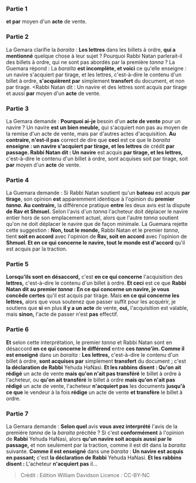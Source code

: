 
### Partie 1
<b>et par</b> moyen d'un <b>acte</b> de vente.

### Partie 2
La Gemara clarifie la <i>baraita</i> : <b>Les lettres</b> dans les billets à ordre, <b>qui a mentionné</b> quelque chose à leur sujet ?</b> Pourquoi Rabbi Natan parlerait-il des billets à ordre, qui ne sont pas abordés par la première <i>tanna</i> ? La Guemara répond : La <i>baraïta</i> <b>est incomplète, et voici</b> ce qu'elle enseigne : un navire s'acquiert par tirage, et les lettres,</b> c'est-à-dire le contenu d'un billet à ordre, <b>s'acquièrent par</b> simplement <b>transfert</b> du document, et non par tirage. <Rabbi Natan dit : Un navire et des lettres sont acquis par tirage et</b> aussi <b>par</b> moyen d'un <b>acte</b> de vente.

### Partie 3
La Gemara demande : <b>Pourquoi ai-je</b> besoin d'un <b>acte de vente</b> pour un navire ?</b> Un navire <b>est un bien meuble,</b> qui s'acquiert non pas au moyen de la remise d'un acte de vente, mais par d'autres actes d'acquisition. <b>Au contraire, n'est-il pas</b> correct de dire que <b>ceci</b> est ce que le <i>baraita</i> <b>enseigne : un navire s'acquiert par tirage, et les lettres</b> de crédit <b>par passage. Rabbi Natan dit : Un navire</b> est acquis <b>par tirage, et les lettres,</b> c'est-à-dire le contenu d'un billet à ordre, sont acquises soit par tirage, soit <b>par</b> moyen d'un <b>acte</b> de vente.

### Partie 4
La Guemara demande : Si Rabbi Natan soutient qu'un <b>bateau</b> est acquis <b>par tirage</b>, son opinion <b>est</b> apparemment identique à l'opinion du <b>premier <i>tanna</i>. Au contraire,</b> la différence pratique <b>entre</b> les deux avis est la dispute <b>de Rav et Shmuel.</b> Selon l'avis d'un <i>tanna</i> l'acheteur doit déplacer le navire entier hors de son emplacement actuel, alors que l'autre <i>tanna</i> soutient qu'on ne doit déplacer le navire que de façon minimale. La Guemara rejette cette suggestion : <b>Non, tout le monde,</b> Rabbi Natan et le premier <i>tanna</i>, tient <b>soit en accord</b> avec l'opinion de <b>Rav, soit en accord</b> avec l'opinion de <b>Shmuel. Et en ce qui concerne le navire, tout le monde est d'accord</b> qu'il est acquis par la traction.

### Partie 5
<b>Lorsqu'ils sont en désaccord,</b> c'est <b>en ce qui concerne</b> l'acquisition des <b>lettres,</b> c'est-à-dire le contenu d'un billet à ordre. <b>Et ceci</b> est ce que <b>Rabbi Natan dit au premier <i>tanna</i> : En ce qui concerne un navire, je vous concède certes</b> qu'il est acquis par tirage. Mais <b>en ce qui concerne les lettres,</b> alors que vous soutenez que passer suffit pour les acquérir, je soutiens que <b>si</b> en plus <b>il y a un acte</b> de vente, <b>oui,</b> l'acquisition est valable, mais <b>sinon,</b> l'acte de passer n'est <b>pas</b> effectif.

### Partie 6
<b>Et</b> selon cette interprétation, le premier <i>tanna</i> et Rabbi Natan sont en désaccord <b>en ce qui concerne le différend</b> entre <b>ces <i>tanna'im</i>. Comme il est enseigné</b> dans un <i>baraita</i> : <b>Les lettres,</b> c'est-à-dire le contenu d'un billet à ordre, <b>sont acquises par</b> simplement <b>transfert</b> du document ; c'est <b>la déclaration de Rabbi</b> Yehuda HaNasi. <b>Et les rabbins disent : Qu'on ait rédigé</b> un acte de vente <b>mais qu'on n'ait pas transféré</b> le billet à ordre à l'acheteur, ou <b>qu'on ait transféré</b> le billet à ordre <b>mais qu'on n'ait pas rédigé</b> un acte de vente, l'acheteur <b>n'acquiert pas</b> les documents <b>jusqu'à ce que</b> le vendeur à la fois <b>rédige</b> un acte de vente <b>et transfère</b> le billet à ordre.

### Partie 7
La Gemara demande : <b>Selon quel</b> avis <b>vous avez interprété</b> l'avis de la première <i>tanna</i> de la <i>baraita</i> précitée ? Si c'est <b>conformément</b> à l'opinion de <b>Rabbi</b> Yehuda HaNasi, alors <b>qu'un navire soit acquis aussi par le passage,</b> et non seulement par la traction, comme il est dit dans la <i>baraita</i> suivante. <b>Comme il est enseigné</b> dans une <i>baraita</i> : <b>Un navire est acquis en passant;</b> c'est <b>la déclaration de Rabbi</b> Yehuda HaNasi. <b>Et les rabbins disent :</b> L'acheteur <b>n'acquiert pas</b> il...

>Crédit : Edition William Davidson
>Licence : CC-BY-NC